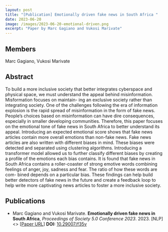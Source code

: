 ```yaml
---
layout: post
title: "[Publication] Emotionally driven fake news in South Africa "
date: 2023-06-20
image: /images/2023-06-20-emotional-driven.png
excerpt: "Paper by Marc Gagiano and Vukosi Marivate"
---
```

## Members
Marc Gagiano, Vukosi Marivate

## Abstract
To build a more inclusive society that better integrates cyberspace and physical space, we must understand the appeal behind misinformation. Misformation focuses on maintain- ing an exclusive society rather than integrating society. One of the challenges following the era of information explosion is the rapid spread of misinformation in the form of fake news. People’s choices based on misinformation can have dire consequences, especially in smaller developing communities. Therefore, this paper focuses on the emotional tone of fake news in South Africa to better understand its appeal. Introducing an expected emotional score shows that fake news articles contain more overall emotions than non-fake news. Fake news articles are also written with different biases in mind. These biases were detected and separated using clustering algorithms. Introducing a transformer model allowed us to further classify different biases by creating a profile of the emotions each bias contains. It is found that fake news in South Africa contains a roller-coaster of strong emotive words combining feelings of anger, joy, sadness and fear. The ratio of how these words are com- bined depends on a particular bias. These findings can help build better detectors of fake news in the future and create a feedback loop to help write more captivating news articles to foster a more inclusive society. 

## Publications
*  Marc Gagiano and  Vukosi Marivate. **Emotionally driven fake news in South Africa**, *Proceedings of Society 5.0 Conference 2023*. 2023. [NLP] <> [[Paper URL](https://easychair.org/publications/paper/gzdS)] **DOI:** [10.29007/f35v](https://dx.doi.org/10.29007/f35v) 
